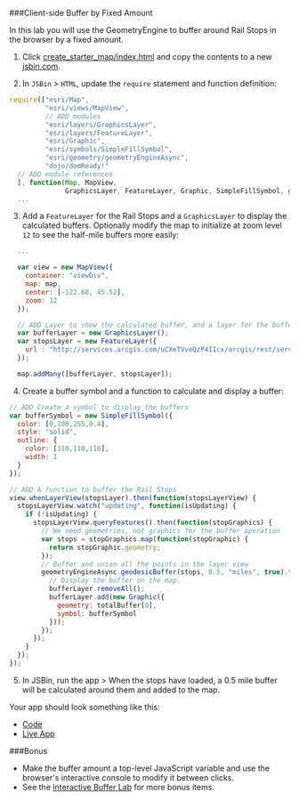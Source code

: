 ###Client-side Buffer by Fixed Amount

In this lab you will use the GeometryEngine to buffer around Rail Stops in the browser by a fixed amount.

1. Click [create_starter_map/index.html](../create_starter_map/index.html) and copy the contents to a new [jsbin.com](http://jsbin.com).

2. In `JSBin` > `HTML`, update the `require` statement and function definition:

  ```javascript
  require(["esri/Map",
           "esri/views/MapView",
           // ADD modules
           "esri/layers/GraphicsLayer",
           "esri/layers/FeatureLayer",
           "esri/Graphic",
           "esri/symbols/SimpleFillSymbol",
           "esri/geometry/geometryEngineAsync",
           "dojo/domReady!"
    // ADD module references
    ], function(Map, MapView, 
                GraphicsLayer, FeatureLayer, Graphic, SimpleFillSymbol, geometryEngineAsync) {
    ...
  ```

3. Add a `FeatureLayer` for the Rail Stops and a `GraphicsLayer` to display the calculated buffers. Optionally modify the map to initialize at zoom level `12` to see the half-mile buffers more easily:

  ```javascript
    ...

    var view = new MapView({
      container: "viewDiv",
      map: map,
      center: [-122.68, 45.52],
      zoom: 12
    });

    // ADD Layer to show the calculated buffer, and a layer for the buffer source data
    var bufferLayer = new GraphicsLayer();
    var stopsLayer = new FeatureLayer({
      url : "http://services.arcgis.com/uCXeTVveQzP4IIcx/arcgis/rest/services/PDX_Rail_Stops_Styled/FeatureServer/0"
    });

    map.addMany([bufferLayer, stopsLayer]);
  ```

4. Create a buffer symbol and a function to calculate and display a buffer:

  ```javascript
  // ADD Create a symbol to display the buffers
  var bufferSymbol = new SimpleFillSymbol({
    color: [0,100,255,0.4],
    style: "solid",
    outline: {
      color: [110,110,110],
      width: 1
    }
  });

  // ADD A function to buffer the Rail Stops
  view.whenLayerView(stopsLayer).then(function(stopsLayerView) {
    stopsLayerView.watch("updating", function(isUpdating) {
      if (!isUpdating) {
        stopsLayerView.queryFeatures().then(function(stopGraphics) {
          // We need geometries, not graphics for the buffer operation
          var stops = stopGraphics.map(function(stopGraphic) {
            return stopGraphic.geometry;
          });
          // Buffer and union all the points in the layer view
          geometryEngineAsync.geodesicBuffer(stops, 0.5, "miles", true).then(function(totalBuffer) {
            // Display the buffer on the map.
            bufferLayer.removeAll();
            bufferLayer.add(new Graphic({
              geometry: totalBuffer[0],
              symbol: bufferSymbol
            }));
          });
        });
      }
    });
  });
  ```

5. In JSBin, run the app > When the stops have loaded, a 0.5 mile buffer will be calculated around them and added to the map.

Your app should look something like this:
* [Code](index.html)
* [Live App](http://esri.github.io/geodev-hackerlabs/develop/jsapi/buffer_with_geometry_engine/index.html)

###Bonus
* Make the buffer amount a top-level JavaScript variable and use the browser's interactive console to modify it between clicks.
* See the [Interactive Buffer Lab](../buffer_with_geometry_engine_and_slider/lab.md) for more bonus items.
